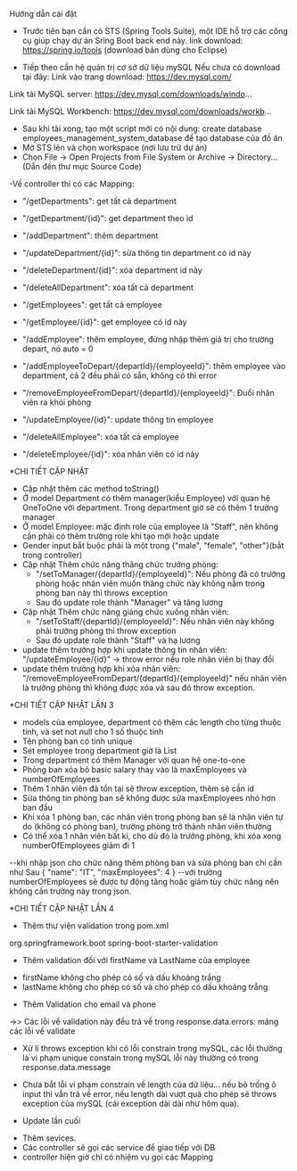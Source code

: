 Hướng dẫn cài đặt

- Trước tiên bạn cần có STS (Spring Tools Suite), một IDE hỗ trợ các công cụ giúp chạy dự án Sring Boot back end này.
link download: https://spring.io/tools (download bản dùng cho Eclipse)

- Tiếp theo cần hệ quản trị cơ sở dữ liệu mySQL
Nếu chưa có download tại đây: 
Link vào trang download: https://dev.mysql.com/

Link tải MySQL server: https://dev.mysql.com/downloads/windo...

Link tải MySQL Workbench: https://dev.mysql.com/downloads/workb...

- Sau khi tải xong, tạo một script mới có nội dung: 
create database employees_management_system_database để tạo database của đồ án
- Mở STS lên và chọn workspace (nơi lưu trữ dự án)
- Chọn File -> Open Projects from File System or Archive -> Directory... (Dẫn đến thư mục Source Code)












-Về controller thì có các Mapping:
+ "/getDepartments": get tất cả department
+ "/getDepartment/{id}": get department theo id
+ "/addDepartment": thêm department
+ "/updateDepartment/{id}": sửa thông tin department có id này
+ "/deleteDepartment/{id}": xóa department id này
+ "/deleteAllDepartment": xóa tất cả department

+ "/getEmployees": get tất cả employee
+ "/getEmployee/{id}": get employee có id này
+ "/addEmployee": thêm employee, đừng nhập thêm giá trị cho trường depart, nó auto = 0
+ "/addEmployeeToDepart/{departId}/{employeeId}": thêm employee vào department, cả 2 đều phải có sẵn, không có thì error
+ "/removeEmployeeFromDepart/{departId}/{employeeId}": Đuổi nhân viên ra khỏi phòng
+ "/updateEmployee/{id}": update thông tin employee
+ "/deleteAllEmployee": xóa tất cả employee
+ "/deleteEmployee/{id}": xóa nhân viên có id này

*CHI TIẾT CẬP NHẬT
+ Cập nhật thêm các method toString()
+ Ở model Department có thêm manager(kiểu Employee) với quan hệ OneToOne với department. Trong department giờ sẽ có thêm 1 trường manager
+ Ở model Employee: mặc định role của employee là "Staff", nên không cần phải có thêm trường role khi tạo mới hoặc update
+ Gender input bắt buộc phải là một trong {"male", "female", "other"}(bắt trong controller)
+ Cập nhật Thêm chức năng thăng chức trưởng phòng:
   - "/setToManager/{departId}/{employeeId}": Nếu phòng đã có trưởng phòng hoặc nhân viên muốn thăng chức này không nằm trong
phòng ban này thì throws exception
   - Sau đó update role thành "Manager" và tăng lương
+ Cập nhật Thêm chức năng giáng chức xuống nhân viên:
   - "/setToStaff/{departId}/{employeeId}": Nếu nhân viên này không phải trưởng phòng thì throw exception
   - Sau đó update role thành "Staff" và hạ lương
+ update thêm trường hợp khi update thông tin nhân viên: "/updateEmployee/{id}" -> throw error nếu role nhân viên bị thay đổi
+ update thêm trường hợp khi xóa nhân viên: "/removeEmployeeFromDepart/{departId}/{employeeId}" nếu nhân viên là trưởng phòng
thì không được xóa và sau đó throw exception.

*CHI TIẾT CẬP NHẬT LẦN 3
+ models của employee, department có thêm các length cho từng thuộc tính, và set not null cho 1 số thuộc tính
+ Tên phòng ban có tính unique
+ Set employee trong department giờ là List
+ Trong department có thêm Manager với quan hệ one-to-one 
+ Phòng ban xóa bỏ basic salary thay vào là maxEmployees và numberOfEmployees
+ Thêm 1 nhân viên đã tồn tại sẽ throw exception, thêm sẽ cần id
+ Sửa thông tin phòng ban sẽ không được sửa maxEmployees nhỏ hơn ban đầu
+ Khi xóa 1 phòng ban, các nhân viên trong phòng ban sẽ là nhân viên tự do (không có phòng ban), trưởng phòng trở thành nhân viên thường
+ Có thể xóa 1 nhân viên bất kì, cho dù đó là trưởng phòng, khi xóa xong numberOfEmployees giảm đi 1

--khi nhập json cho chức năng thêm phòng ban và sửa phòng ban chỉ cần như Sau
{
   "name": "IT",
   "maxEmployees": 4
}
--với trường numberOfEmployees sẽ được tự động tăng hoặc giảm tùy chức năng nên không cần trường này trong json.

*CHI TIẾT CẬP NHẬT LẦN 4
- Thêm thư viện validation trong pom.xml
<dependency>
   <groupId>org.springframework.boot</groupId>
   <artifactId>spring-boot-starter-validation</artifactId>
</dependency>

- Thêm validation đối với firstName và LastName của employee
+ firstName không cho phép có số và dấu khoảng trắng
+ lastName không cho phép có số và cho phép có dấu khoảng trắng

- Thêm Validation cho email và phone 
 
->> Các lỗi về validation này đều trả về trong response.data.errors: mảng các lỗi về validate

- Xử lí throws exception khi có lỗi constrain trong mySQL, các lỗi thường là vi phạm unique constain trong mySQL
lỗi này thường có trong response.data.message
+ Chưa bắt lỗi vi phạm constrain về length của dữ liệu... nếu bỏ trống ô input thì vẫn trả về error, nếu length dài
vượt quá cho phép sẽ throws exception của mySQL (cái exception dài dài như hôm qua).

* Update lần cuối
- Thêm sevices.
- Các controller sẽ gọi các service để giao tiếp với DB
- controller hiện giờ chỉ có nhiệm vụ gọi các Mapping